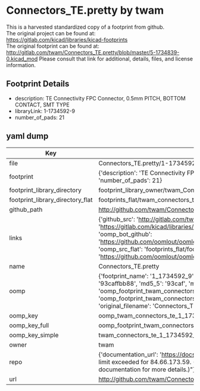 # Connectors_TE.pretty by twam  
This is a harvested standardized copy of a footprint from github.  
The original project can be found at:  
https://gitlab.com/kicad/libraries/kicad-footprints  
The original footprint can be found at:
http://gitlab.com/twam/Connectors_TE.pretty/blob/master/5-1734839-0.kicad_mod
Please consult that link for additional, details, files, and license information.  
## Footprint Details
* description: TE Connectivity FPC Connector, 0.5mm PITCH, BOTTOM CONTACT, SMT TYPE  
* libraryLink: 1-1734592-9  
* number_of_pads: 21  
## yaml dump  
| Key | Value |  
| --- | --- |  
| file | Connectors_TE.pretty/1-1734592-9.kicad_mod |  
| footprint | {'description': 'TE Connectivity FPC Connector, 0.5mm PITCH, BOTTOM CONTACT, SMT TYPE', 'libraryLink': '1-1734592-9', 'number_of_pads': 21} |  
| footprint_library_directory | footprint_library_owner/twam_Connectors_TE.pretty |  
| footprint_library_directory_flat | footprints_flat/twam_connectors_te_1_1734592_9/working |  
| github_path | http://github.com/twam/Connectors_TE.pretty/blob/master/1-1734592-9.kicad_mod |  
| links | {'github_src': 'http://gitlab.com/twam/Connectors_TE.pretty/blob/master/5-1734839-0.kicad_mod', 'github_src_repo': 'https://gitlab.com/kicad/libraries/kicad-footprints', 'oomp_bot': 'footprints/twam_connectors_te_1_1734592_9/working', 'oomp_bot_github': 'https://github.com/oomlout/oomlout_oomp_footprint_bot/tree/main/footprints/twam_connectors_te_1_1734592_9/working', 'oomp_src_flat': 'footprints_flat/footprints_flat/twam_connectors_te_1_1734592_9/working', 'oomp_src_flat_github': 'https://github.com/oomlout/oomlout_oomp_footprint_src/tree/main/footprints_flat/twam_connectors_te_1_1734592_9/working'} |  
| name | Connectors_TE.pretty |  
| oomp | {'footprint_name': '1_1734592_9', 'library_name': 'connectors_te', 'md5': '93caffbb88bbce411cc1994c51440f22', 'md5_10': '93caffbb88', 'md5_5': '93caf', 'md5_6': '93caff', 'oomp_key': 'oomp_twam_connectors_te_1_1734592_9', 'oomp_key_extra': 'oomp_footprint_twam_connectors_te_1_1734592_9', 'oomp_key_full': 'oomp_footprint_twam_connectors_te_1_1734592_9_93caff', 'oomp_key_simple': 'twam_connectors_te_1_1734592_9', 'original_filename': 'Connectors_TE.pretty/1-1734592-9.kicad_mod', 'owner_name': 'twam'} |  
| oomp_key | oomp_twam_connectors_te_1_1734592_9 |  
| oomp_key_full | oomp_footprint_twam_connectors_te_1_1734592_9 |  
| oomp_key_simple | twam_connectors_te_1_1734592_9 |  
| owner | twam |  
| repo | {'documentation_url': 'https://docs.github.com/rest/overview/resources-in-the-rest-api#rate-limiting', 'message': "API rate limit exceeded for 84.66.173.59. (But here's the good news: Authenticated requests get a higher rate limit. Check out the documentation for more details.)"} |  
| url | http://github.com/twam/Connectors_TE.pretty |  

